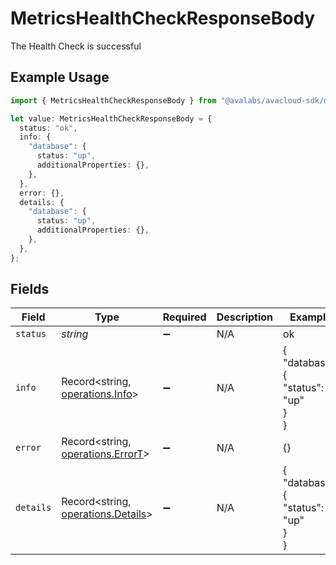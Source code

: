 # MetricsHealthCheckResponseBody

The Health Check is successful

## Example Usage

```typescript
import { MetricsHealthCheckResponseBody } from "@avalabs/avacloud-sdk/models/operations";

let value: MetricsHealthCheckResponseBody = {
  status: "ok",
  info: {
    "database": {
      status: "up",
      additionalProperties: {},
    },
  },
  error: {},
  details: {
    "database": {
      status: "up",
      additionalProperties: {},
    },
  },
};
```

## Fields

| Field                                                                    | Type                                                                     | Required                                                                 | Description                                                              | Example                                                                  |
| ------------------------------------------------------------------------ | ------------------------------------------------------------------------ | ------------------------------------------------------------------------ | ------------------------------------------------------------------------ | ------------------------------------------------------------------------ |
| `status`                                                                 | *string*                                                                 | :heavy_minus_sign:                                                       | N/A                                                                      | ok                                                                       |
| `info`                                                                   | Record<string, [operations.Info](../../models/operations/info.md)>       | :heavy_minus_sign:                                                       | N/A                                                                      | {<br/>"database": {<br/>"status": "up"<br/>}<br/>}                       |
| `error`                                                                  | Record<string, [operations.ErrorT](../../models/operations/errort.md)>   | :heavy_minus_sign:                                                       | N/A                                                                      | {}                                                                       |
| `details`                                                                | Record<string, [operations.Details](../../models/operations/details.md)> | :heavy_minus_sign:                                                       | N/A                                                                      | {<br/>"database": {<br/>"status": "up"<br/>}<br/>}                       |